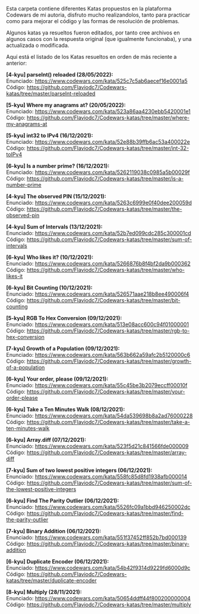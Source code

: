 Esta carpeta contiene diferentes Katas propuestos en la plataforma Codewars de mi autoria, disfruto mucho realizandolos, tanto para practicar como para mejorar el código y las formas de resolución de problemas.

Algunos katas ya resueltos fueron editados, por tanto cree archivos en algunos casos con la respuesta original (que igualmente funcionaba), y una actualizada o modificada.

Aquí está el listado de los Katas resueltos en orden de más reciente a anterior:

<b>[4-kyu] parseInt() reloaded (28/05/2022):</b><br>
Enunciado: https://www.codewars.com/kata/525c7c5ab6aecef16e0001a5 <br>
Código: https://github.com/Flaviodc7/Codewars-katas/tree/master/parseInt-reloaded

<b>[5-kyu] Where my anagrams at? (20/05/2022):</b><br>
Enunciado: https://www.codewars.com/kata/523a86aa4230ebb5420001e1 <br>
Código: https://github.com/Flaviodc7/Codewars-katas/tree/master/where-my-anagrams-at

<b>[5-kyu] int32 to IPv4 (16/12/2021):</b><br>
Enunciado: https://www.codewars.com/kata/52e88b39ffb6ac53a400022e <br>
Código: https://github.com/Flaviodc7/Codewars-katas/tree/master/int-32-toIPv4

<b>[6-kyu] Is a number prime? (16/12/2021):</b><br>
Enunciado: https://www.codewars.com/kata/5262119038c0985a5b00029f <br>
Código: https://github.com/Flaviodc7/Codewars-katas/tree/master/is-a-number-prime

<b>[4-kyu] The observed PIN (15/12/2021):</b><br>
Enunciado: https://www.codewars.com/kata/5263c6999e0f40dee200059d <br>
Código: https://github.com/Flaviodc7/Codewars-katas/tree/master/the-observed-pin

<b>[4-kyu] Sum of Intervals (13/12/2021):</b><br>
Enunciado: https://www.codewars.com/kata/52b7ed099cdc285c300001cd <br>
Código: https://github.com/Flaviodc7/Codewars-katas/tree/master/sum-of-intervals

<b>[6-kyu] Who likes it? (10/12/2021):</b><br>
Enunciado: https://www.codewars.com/kata/5266876b8f4bf2da9b000362 <br>
Código: https://github.com/Flaviodc7/Codewars-katas/tree/master/who-likes-it

<b>[6-kyu] Bit Counting (10/12/2021):</b><br>
Enunciado: https://www.codewars.com/kata/526571aae218b8ee490006f4 <br>
Código: https://github.com/Flaviodc7/Codewars-katas/tree/master/bit-counting

<b>[5-kyu] RGB To Hex Conversion (09/12/2021):</b><br>
Enunciado: https://www.codewars.com/kata/513e08acc600c94f01000001 <br>
Código: https://github.com/Flaviodc7/Codewars-katas/tree/master/rgb-to-hex-conversion

<b>[7-kyu] Growth of a Population (09/12/2021):</b><br>
Enunciado: https://www.codewars.com/kata/563b662a59afc2b5120000c6 <br>
Código: https://github.com/Flaviodc7/Codewars-katas/tree/master/growth-of-a-population

<b>[6-kyu] Your order, please (09/12/2021):</b><br>
Enunciado: https://www.codewars.com/kata/55c45be3b2079eccff00010f <br>
Código: https://github.com/Flaviodc7/Codewars-katas/tree/master/your-order-please

<b>[6-kyu] Take a Ten Minutes Walk (08/12/2021):</b><br>
Enunciado: https://www.codewars.com/kata/54da539698b8a2ad76000228 <br>
Código: https://github.com/Flaviodc7/Codewars-katas/tree/master/take-a-ten-minutes-walk

<b>[6-kyu] Array.diff (07/12/2021):</b><br>
Enunciado: https://www.codewars.com/kata/523f5d21c841566fde000009 <br>
Código: https://github.com/Flaviodc7/Codewars-katas/tree/master/array-diff

<b>[7-kyu] Sum of two lowest positive integers (06/12/2021):</b><br>
Enunciado: https://www.codewars.com/kata/558fc85d8fd1938afb000014 <br>
Código: https://github.com/Flaviodc7/Codewars-katas/tree/master/sum-of-the-lowest-positive-integers

<b>[6-kyu] Find The Parity Outlier (06/12/2021):</b><br>
Enunciado: https://www.codewars.com/kata/5526fc09a1bbd946250002dc <br>
Código: https://github.com/Flaviodc7/Codewars-katas/tree/master/find-the-parity-outlier

<b>[7-kyu] Binary Addition (06/12/2021):</b><br>
Enunciado: https://www.codewars.com/kata/551f37452ff852b7bd000139 <br>
Código: https://github.com/Flaviodc7/Codewars-katas/tree/master/binary-addition

<b>[6-kyu] Duplicate Encoder (06/12/2021):</b><br>
Enunciado: https://www.codewars.com/kata/54b42f9314d9229fd6000d9c <br>
Código: https://github.com/Flaviodc7/Codewars-katas/tree/master/duplicate-encoder

<b>[8-kyu] Multiply (28/11/2021):</b><br>
Enunciado: https://www.codewars.com/kata/50654ddff44f800200000004 <br>
Código: https://github.com/Flaviodc7/Codewars-katas/tree/master/multiply